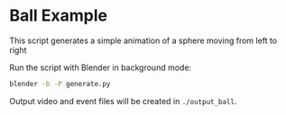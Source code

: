 # Ball Example

This script generates a simple animation of a sphere moving from left to right

Run the script with Blender in background mode:

```bash
blender -b -P generate.py
```

Output video and event files will be created in `./output_ball`.
